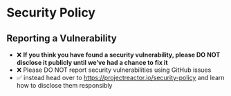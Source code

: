 # Security Policy

## Reporting a Vulnerability

 - :x: **If you think you have found a security vulnerability, please DO NOT disclose it publicly until we’ve had a chance to fix it**
 - :x: Please DO NOT report security vulnerabilities using GitHub issues
 - :white_check_mark: instead head over to https://projectreactor.io/security-policy and learn how to disclose them responsibly